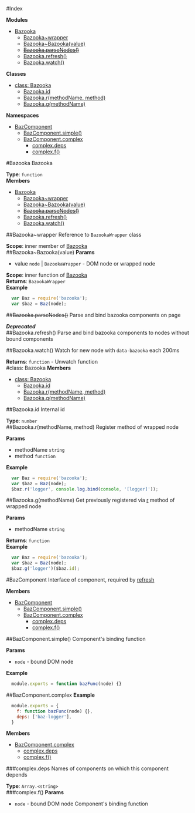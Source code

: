 #Index

**Modules**

* [Bazooka](#module_Bazooka)
  * [Bazooka~wrapper](#module_Bazooka..wrapper)
  * [Bazooka~Bazooka(value)](#module_Bazooka..Bazooka)
  * [~~Bazooka.parseNodes()~~](#module_Bazooka.parseNodes)
  * [Bazooka.refresh()](#module_Bazooka.refresh)
  * [Bazooka.watch()](#module_Bazooka.watch)

**Classes**

* [class: Bazooka](#Bazooka)
  * [Bazooka.id](#Bazooka.id)
  * [Bazooka.r(methodName, method)](#Bazooka.r)
  * [Bazooka.g(methodName)](#Bazooka.g)

**Namespaces**

* [BazComponent](#BazComponent)
  * [BazComponent.simple()](#BazComponent.simple)
  * [BazComponent.complex](#BazComponent.complex)
    * [complex.deps](#BazComponent.complex.deps)
    * [complex.f()](#BazComponent.complex.f)
 
<a name="module_Bazooka"></a>
#Bazooka
Bazooka

**Type**: `function`  
**Members**

* [Bazooka](#module_Bazooka)
  * [Bazooka~wrapper](#module_Bazooka..wrapper)
  * [Bazooka~Bazooka(value)](#module_Bazooka..Bazooka)
  * [~~Bazooka.parseNodes()~~](#module_Bazooka.parseNodes)
  * [Bazooka.refresh()](#module_Bazooka.refresh)
  * [Bazooka.watch()](#module_Bazooka.watch)

<a name="module_Bazooka..wrapper"></a>
##Bazooka~wrapper
Reference to `BazookaWrapper` class

**Scope**: inner member of [Bazooka](#module_Bazooka)  
<a name="module_Bazooka..Bazooka"></a>
##Bazooka~Bazooka(value)
**Params**

- value `node` | `BazookaWrapper` - DOM node or wrapped node  

**Scope**: inner function of [Bazooka](#module_Bazooka)  
**Returns**: `BazookaWrapper`  
**Example**  
```javascript
  var Baz = require('bazooka');
  var $baz = Baz(node);
```

<a name="module_Bazooka.parseNodes"></a>
##~~Bazooka.parseNodes()~~
Parse and bind bazooka components on page

***Deprecated***  
<a name="module_Bazooka.refresh"></a>
##Bazooka.refresh()
Parse and bind bazooka components to nodes without bound components

<a name="module_Bazooka.watch"></a>
##Bazooka.watch()
Watch for new node with `data-bazooka` each 200ms

**Returns**: `function` - Unwatch function  
<a name="Bazooka"></a>
#class: Bazooka
**Members**

* [class: Bazooka](#Bazooka)
  * [Bazooka.id](#Bazooka.id)
  * [Bazooka.r(methodName, method)](#Bazooka.r)
  * [Bazooka.g(methodName)](#Bazooka.g)

<a name="Bazooka.id"></a>
##Bazooka.id
Internal id

**Type**: `number`  
<a name="Bazooka.r"></a>
##Bazooka.r(methodName, method)
Register method of wrapped node

**Params**

- methodName `string`  
- method `function`  

**Example**  
```javascript
  var Baz = require('bazooka');
  var $baz = Baz(node);
  $baz.r('logger', console.log.bind(console, '[logger]'));
```

<a name="Bazooka.g"></a>
##Bazooka.g(methodName)
Get previously registered via [r](#Bazooka.r) method of wrapped node

**Params**

- methodName `string`  

**Returns**: `function`  
**Example**  
```javascript
  var Baz = require('bazooka');
  var $baz = Baz(node);
  $baz.g('logger')($baz.id);
```

<a name="BazComponent"></a>
#BazComponent
Interface of component, required by [refresh](#module_Bazooka.refresh)

**Members**

* [BazComponent](#BazComponent)
  * [BazComponent.simple()](#BazComponent.simple)
  * [BazComponent.complex](#BazComponent.complex)
    * [complex.deps](#BazComponent.complex.deps)
    * [complex.f()](#BazComponent.complex.f)

<a name="BazComponent.simple"></a>
##BazComponent.simple()
Component's binding function

**Params**

-  `node` - bound DOM node  

**Example**  
```javascript
  module.exports = function bazFunc(node) {}
```

<a name="BazComponent.complex"></a>
##BazComponent.complex
**Example**  
```javascript
  module.exports = {
    f: function bazFunc(node) {},
    deps: ['baz-logger'],
  }
```

**Members**

* [BazComponent.complex](#BazComponent.complex)
  * [complex.deps](#BazComponent.complex.deps)
  * [complex.f()](#BazComponent.complex.f)

<a name="BazComponent.complex.deps"></a>
###complex.deps
Names of components on which this component depends

**Type**: `Array.<string>`  
<a name="BazComponent.complex.f"></a>
###complex.f()
**Params**

-  `node` - bound DOM node
Component's binding function  

